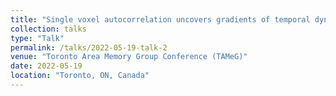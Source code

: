 ```yaml
---
title: "Single voxel autocorrelation uncovers gradients of temporal dynamics in the hippocampus and entorhinal cortex during rest and navigation."
collection: talks
type: "Talk"
permalink: /talks/2022-05-19-talk-2
venue: "Toronto Area Memory Group Conference (TAMeG)"
date: 2022-05-19
location: "Toronto, ON, Canada"
---
```

